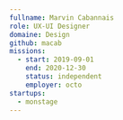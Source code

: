 ```yaml
---
fullname: Marvin Cabannais
role: UX-UI Designer
domaine: Design
github: macab
missions:
  - start: 2019-09-01
    end: 2020-12-30
    status: independent
    employer: octo
startups:
  - monstage
---
```

